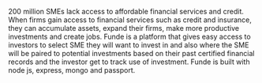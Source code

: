 200 million SMEs lack access to affordable financial services and credit. When firms gain access to financial services such as credit and insurance, 
they can accumulate assets, expand their firms, make more productive investments and create jobs. Funde is a platform that gives easy access to investors to 
select SME they will want to invest in and also where the SME will be paired to potential investments based on their past certified financial records and the 
investor get to track use of investment.  Funde  is built with node js, express, mongo  and passport.
